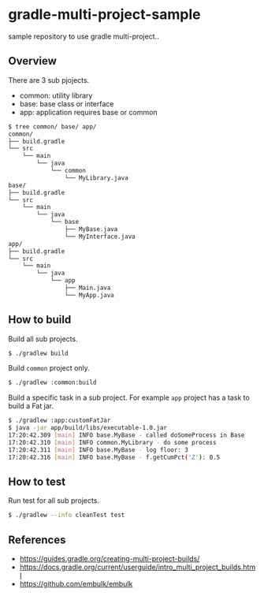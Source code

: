 # gradle-multi-project-sample

sample repository to use gradle multi-project..

## Overview

There are 3 sub pjojects.

* common: utility library
* base: base class or interface
* app: application requires base or common

```bash
$ tree common/ base/ app/
common/
├── build.gradle
└── src
    └── main
        └── java
            └── common
                └── MyLibrary.java
base/
├── build.gradle
└── src
    └── main
        └── java
            └── base
                ├── MyBase.java
                └── MyInterface.java
app/
├── build.gradle
└── src
    └── main
        └── java
            └── app
                ├── Main.java
                └── MyApp.java
```

## How to build

Build all sub projects.

```bash
$ ./gradlew build
```

Build `common` project only.

```bash
$ ./gradlew :common:build
```

Build a specific task in a sub project. For example `app` project has a task to build a Fat jar.

```bash
$ ./gradlew :app:customFatJar
$ java -jar app/build/libs/executable-1.0.jar
17:20:42.309 [main] INFO base.MyBase - called doSomeProcess in Base
17:20:42.310 [main] INFO common.MyLibrary - do some process
17:20:42.311 [main] INFO base.MyBase - log floor: 3
17:20:42.316 [main] INFO base.MyBase - f.getCumPct('Z'): 0.5
```

## How to test

Run test for all sub projects.

```bash
$ ./gradlew --info cleanTest test
```

## References

* https://guides.gradle.org/creating-multi-project-builds/
* https://docs.gradle.org/current/userguide/intro_multi_project_builds.html
* https://github.com/embulk/embulk
